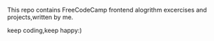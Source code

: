This repo contains FreeCodeCamp frontend alogrithm excercises and projects,written by me.

keep coding,keep happy:)
